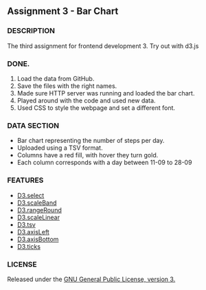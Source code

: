 ## Assignment 3 - Bar Chart

### DESCRIPTION
The third assignment for frontend development 3. Try out with d3.js

### DONE.
1. Load the data from GitHub.
2. Save the files with the right names.
3. Made sure HTTP server was running and loaded the bar chart.
4. Played around with the code and used new data.
5. Used CSS to style the webpage and set a different font.

### DATA SECTION
* Bar chart representing the number of steps per day.
* Uploaded using a TSV format.
* Columns have a red fill, with hover they turn gold.
* Each column corresponds with a day between 11-09 to 28-09

### FEATURES

* [D3.select](https://github.com/d3/d3-selection)
* [D3.scaleBand](https://github.com/d3/d3-scale)
* [D3.rangeRound](https://github.com/d3/d3-scale)
* [D3.scaleLinear](https://github.com/d3/d3-scale)
* [D3.tsv](https://bl.ocks.org/mbostock/3305937)
* [D3.axisLeft](https://github.com/d3/d3-axis)
* [D3.axisBottom](https://github.com/d3/d3-axis)
* [D3.ticks](https://bl.ocks.org/mbostock/9764126)


### LICENSE

Released under the [GNU General Public License, version 3.](https://opensource.org/licenses/GPL-3.0)
